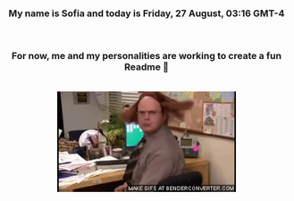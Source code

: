 


<div align="center">
<h3 >My name is Sofia and today is Friday, 27 August, 03:16 GMT-4</h3><br>
<h3 >For now, me and my personalities are working to create a fun Readme 👋
</h3><br>
<img src='img/dwight.gif' alt='working...'/>
</div>
